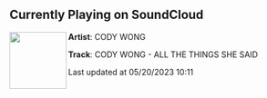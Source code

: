 ## Currently Playing on SoundCloud

[<img align="left" width="100" src="https://i1.sndcdn.com/artworks-BNhOzH7WsGsVk9zb-J8uniA-t500x500.jpg">](https://soundcloud.com/codywongg/codywong-all-the-things-she-said)

**Artist**: CODY WONG 

**Track**: CODY WONG - ALL THE THINGS SHE SAID

Last updated at 05/20/2023 10:11
